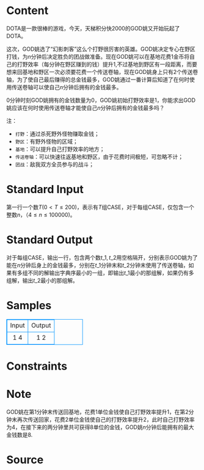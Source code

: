 
# Content

DOTA是一款很棒的游戏，今天，天梯积分快2000的GOD姚又开始玩起了DOTA。

这次，GOD姚选了“幻影刺客”这么个打野很厉害的英雄。GOD姚决定专心在野区打钱，为$n$分钟后决定胜负的团战做准备。现在GOD姚可以在基地花费$1$金币将自己的打野效率（每分钟在野区赚到的钱）提升$1$,不过基地到野区有一段距离，而要想来回基地和野区一次必须要花费一个传送卷轴，现在GOD姚身上只有$2$个传送卷轴，为了使自己最后赚得的总金钱最多，GOD姚通过一番计算后知道了在何时使用传送卷轴可以使自己$n$分钟后拥有的金钱最多。

$0$分钟时刻GOD姚拥有的金钱数量为$0$，GOD姚初始打野效率是$1$，你能求出GOD姚应该在何时使用传送卷轴才能使自己$n$分钟后拥有的金钱最多吗？

注：
* `打野`：通过杀死野外怪物赚取金钱；
* `野区`：有野外怪物的区域；
* `基地`：可以提升自己打野效率的地方；
* `传送卷轴`：可以快速往返基地和野区，由于花费时间极短，可忽略不计；
* `团战`：敌我双方全员参与的战斗；

# Standard Input

第一行一个数$T$($0 < T\leq 200$)，表示有$T$组CASE，对于每组CASE，仅包含一个整数$n$，（$4\leq n\leq 100000$)。

# Standard Output

对于每组CASE，输出一行，包含两个数$t\_1,t\_2$用空格隔开，分别表示GOD姚为了能在$n$分钟后身上的金钱最多，分别在$t\_1$分钟末和$t\_2$分钟末使用了传送卷轴，如果有多组不同的解输出字典序最小的一组，即输出$t\_1$最小的那组解，如果仍有多组解，输出$t\_2$最小的那组解。

# Samples

<style>
        table,table tr th, table tr td { border:1px solid #0094ff; }
        table { width: 200px; min-height: 25px; line-height: 25px; text-align: center; border-collapse: collapse;}   
    </style>
<table>
	<tr>
		<td>Input</td>
		<td>Output</td>
	</tr>
<tr><td>1
4</td><td>1 2</td></tr></table>


# Constraints



# Note

GOD姚在第$1$分钟末传送回基地，花费$1$单位金钱使自己打野效率提升$1$，在第$2$分钟末再次传送回家，花费$2$单位金钱使自己的打野效率提升$2$，此时自己打野效率为$4$，在接下来的两分钟里共可获得$8$单位的金钱，GOD姚$n$分钟后能拥有的最大金钱数是$8$.

# Source


